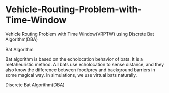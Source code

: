 # Vehicle-Routing-Problem-with-Time-Window
Vehicle Routing Problem with Time Window(VRPTW) using Discrete Bat Algorithm(DBA)

Bat Algorithm

Bat algorithm is based on the echolocation behavior of bats. It is a metaheuristic method. All bats use echolocation to sense distance, and they also know the difference between food/prey and background barriers in some magical way. In simulations, we use virtual bats naturally. 

Discrete Bat Algorithm(DBA)
